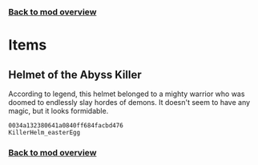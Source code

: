 ### [Back to mod overview](./README.md)

# Items

## Helmet of the Abyss Killer

According to legend, this helmet belonged to a mighty warrior who was doomed to endlessly slay hordes of demons. It doesn't seem to have any magic, but it looks formidable.

`0034a132380641a0840ff684facbd476`  
`KillerHelm_easterEgg`  


### [Back to mod overview](./README.md)
